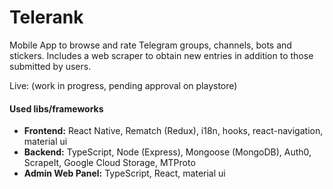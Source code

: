 # Telerank
Mobile App to browse and rate Telegram groups, channels, bots and stickers. Includes a web scraper to obtain new entries in addition to those submitted by users.

Live: (work in progress, pending approval on playstore)

#### Used libs/frameworks
- **Frontend:** React Native, Rematch (Redux), i18n, hooks, react-navigation, material ui
- **Backend:** TypeScript, Node (Express), Mongoose (MongoDB), Auth0, ScrapeIt, Google Cloud Storage, MTProto
- **Admin Web Panel:** TypeScript, React, material ui
